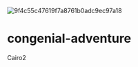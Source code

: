 ![9f4c55c47619f7a8761b0adc9ec97a18](https://github.com/Johnsteenberg/congenial-adventure/assets/149433938/19eb319a-b76d-4c1f-b808-1b52f89285f0)
# congenial-adventure
Cairo2
